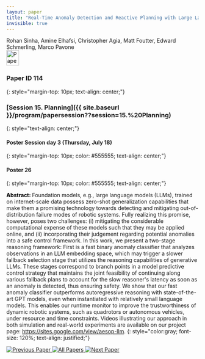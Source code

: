 ```yaml
---
layout: paper
title: "Real-Time Anomaly Detection and Reactive Planning with Large Language Models"
invisible: true
---
```

<div class="paper-authors">
<div class="paper-author-box">
    <div class="paper-author-name">Rohan Sinha, Amine Elhafsi, Christopher Agia, Matt Foutter, Edward Schmerling, Marco Pavone</div>
    <div class="paper-author-uni"></div>
</div>

</div><div class="paper-pdf">
                <div> <a href="https://enriquecoronadozu.github.io/rssproceedings2024/rss20/p114.pdf"><img src="{{ site.baseurl }}/images/paper_link.png" alt="Paper Website" width = "33"  height = "40"/></a> </div>
                </div>

### Paper ID 114
{: style="margin-top: 10px; text-align: center;"}

### [Session 15. Planning]({{ site.baseurl }}/program/papersession??session=15.%20Planning)
{: style="text-align: center;"}

#### Poster Session day 3 (Thursday, July 18)
{: style="margin-top: 10px; color: #555555; text-align: center;"}

#### Poster 26
{: style="margin-top: 10px; color: #555555; text-align: center;"}

<b style="color: black;">Abstract: </b>Foundation models, e.g., large language models (LLMs), trained on internet-scale data possess zero-shot generalization capabilities that make them a promising technology towards detecting and mitigating out-of-distribution failure modes of robotic systems. Fully realizing this promise, however, poses two challenges: (i) mitigating the considerable computational expense of these models such that they may be applied online, and (ii) incorporating their judgement regarding potential anomalies into a safe control framework. In this work, we present a two-stage reasoning framework: First is a fast binary anomaly classifier that analyzes observations in an LLM embedding space, which may trigger a slower fallback selection stage that utilizes the reasoning capabilities of generative LLMs. These stages correspond to branch points in a model predictive control strategy that maintains the joint feasibility of continuing along various fallback plans to account for the slow reasoner's latency as soon as an anomaly is detected, thus ensuring safety. We show that our fast anomaly classifier outperforms autoregressive reasoning with state-of-the-art GPT models, even when instantiated with relatively small language models. This enables our runtime monitor to improve the trustworthiness of dynamic robotic systems, such as quadrotors or autonomous vehicles, under resource and time constraints. Videos illustrating our approach in both simulation and real-world experiments are available on our project page: https://sites.google.com/view/aesop-llm.
{: style="color:gray; font-size: 120%; text-align: justified;"}


<div class="paper-menu">
<a href="{{ site.baseurl }}/program/papers/113/"> <img src="{{ site.baseurl }}/images/previous_paper_icon.png" alt="Previous Paper" title="Previous Paper"/> </a>
<a href="{{ site.baseurl }}/program/papers"><img src="{{ site.baseurl }}/images/overview_icon.png" alt="All Papers" title="All Papers"/> </a>
<a href="{{ site.baseurl }}/program/papers/115/"> <img src="{{ site.baseurl }}/images/next_paper_icon.png" alt="Next Paper" title="Next Paper"/> </a>

</div>
